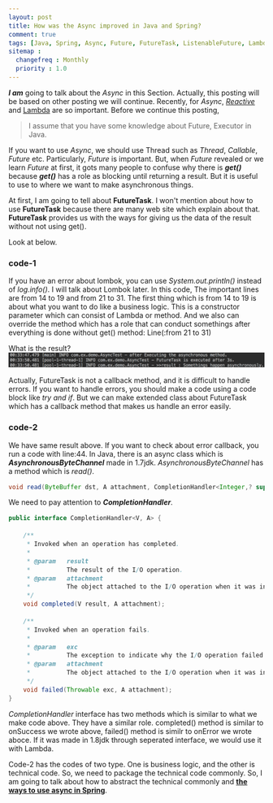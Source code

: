 ```yaml
---
layout: post
title: How was the Async improved in Java and Spring?
comment: true
tags: [Java, Spring, Async, Future, FutureTask, ListenableFuture, Lambda]
sitemap :
  changefreq : Monthly
  priority : 1.0
---
```


***I am*** going to talk about the *Async* in this Section. Actually, this posting will be based on other posting we will continue. Recently, for *Async*, [*Reactive*](http://www.reactive-streams.org/) and [Lambda](http://www.oracle.com/webfolder/technetwork/tutorials/obe/java/Lambda-QuickStart/index.html) are so important. Before we continue this posting, 
> I assume that you have some knowledge about Future, Executor in Java.

If you want to use *Async*, we should use Thread such as *Thread*, *Callable*, *Future* etc. Particularly, *Future* is important. But, when *Future* revealed or we learn *Future* at first, it gots many people to confuse why there is ***get()*** because ***get()*** has a role as blocking until returning a result. But it is useful to use to where we want to make asynchronous things.

At first, I am going to tell about **FutureTask**. I won't mention about how to use **FutureTask** because there are many web site which explain about that. **FutureTask** provides us with the ways for giving us the data of the result without not using get().

Look at below.
### code-1
<script src="https://gist.github.com/ijunc2/f3cfc8b2711c29fc0daaae7b3df26f75.js"></script>

If you have an error about lombok, you can use *System.out.println()* instead of *log.info()*. I will talk about Lombok later. In this code, The important lines are from 14 to 19 and from 21 to 31. The first thing which is from 14 to 19 is about what you want to do like a business logic. This is a constructor parameter which can consist of Lambda or method. And we also can override the method which has a role that can conduct somethings after everything is done without get() method: Line(:from 21 to 31) 

What is the result?
![this project](/assets/img/post/2018-01-03-third/p1.png)

Actually, FutureTask is not a callback method, and it is difficult to handle errors. If you want to handle errors, you should make a code using a code block like *try and if*. But we can make extended class about FutureTask which has a callback method that makes us handle an error easily.
### code-2
<script src="https://gist.github.com/ijunc2/3e88119a6b557a528ecf997d5690c40e.js"></script>

We have same result above. If you want to check about error callback, you run a code with line:44. In Java, there is an async class which is ***AsynchronousByteChannel*** made in 1.7jdk. *AsynchronousByteChannel* has a method which is *read()*. 
```java
void read(ByteBuffer dst, A attachment, CompletionHandler<Integer,? super A> handler);
``` 
We need to pay attention to ***CompletionHandler***.
```java
public interface CompletionHandler<V, A> {

    /**
     * Invoked when an operation has completed.
     *
     * @param   result
     *          The result of the I/O operation.
     * @param   attachment
     *          The object attached to the I/O operation when it was initiated.
     */
    void completed(V result, A attachment);

    /**
     * Invoked when an operation fails.
     *
     * @param   exc
     *          The exception to indicate why the I/O operation failed
     * @param   attachment
     *          The object attached to the I/O operation when it was initiated.
     */
    void failed(Throwable exc, A attachment);
}
```
*CompletionHandler* interface has two methods which is similar to what we make code above. They have a similar role. completed() method is similar to onSuccess we wrote above, failed() method is similr to onError we wrote aboce. If it was made in 1.8jdk through seperated interface, we would use it with Lambda. 

Code-2 has the codes of two type. One is business logic, and the other is technical code. So, we need to package the technical code commonly. So, I am going to talk about how to abstract the technical commonly and [**the ways to use async in Spring**](/2018/01/06/forth.html).

<br/>




